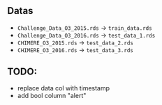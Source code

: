 #

## Datas
- `Challenge_Data_O3_2015.rds` -> `train_data.rds`
- `Challenge_Data_O3_2016.rds` -> `test_data_1.rds`
- `CHIMERE_O3_2015.rds` -> `test_data_2.rds`
- `CHIMERE_O3_2016.rds` -> `test_data_3.rds`

## TODO:
- replace data col with timestamp
- add bool column "alert"
